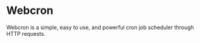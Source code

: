 # Webcron

Webcron is a simple, easy to use, and powerful cron job scheduler through HTTP requests.
